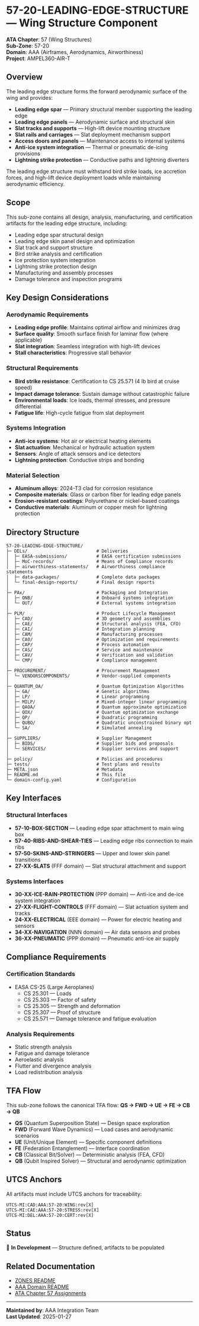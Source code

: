 # 57-20-LEADING-EDGE-STRUCTURE — Wing Structure Component

**ATA Chapter**: 57 (Wing Structures)  
**Sub-Zone**: 57-20  
**Domain**: AAA (Airframes, Aerodynamics, Airworthiness)  
**Project**: AMPEL360-AIR-T

## Overview

The leading edge structure forms the forward aerodynamic surface of the wing and provides:
- **Leading edge spar** — Primary structural member supporting the leading edge
- **Leading edge panels** — Aerodynamic surface and structural skin
- **Slat tracks and supports** — High-lift device mounting structure
- **Slat rails and carriages** — Slat deployment mechanism support
- **Access doors and panels** — Maintenance access to internal systems
- **Anti-ice system integration** — Thermal or pneumatic de-icing provisions
- **Lightning strike protection** — Conductive paths and lightning diverters

The leading edge structure must withstand bird strike loads, ice accretion forces, and high-lift device deployment loads while maintaining aerodynamic efficiency.

## Scope

This sub-zone contains all design, analysis, manufacturing, and certification artifacts for the leading edge structure, including:
- Leading edge spar structural design
- Leading edge skin panel design and optimization
- Slat track and support structure
- Bird strike analysis and certification
- Ice protection system integration
- Lightning strike protection design
- Manufacturing and assembly processes
- Damage tolerance and inspection programs

## Key Design Considerations

### Aerodynamic Requirements
- **Leading edge profile**: Maintains optimal airflow and minimizes drag
- **Surface quality**: Smooth surface finish for laminar flow (where applicable)
- **Slat integration**: Seamless integration with high-lift devices
- **Stall characteristics**: Progressive stall behavior

### Structural Requirements
- **Bird strike resistance**: Certification to CS 25.571 (4 lb bird at cruise speed)
- **Impact damage tolerance**: Sustain damage without catastrophic failure
- **Environmental loads**: Ice loads, thermal stresses, and pressure differential
- **Fatigue life**: High-cycle fatigue from slat deployment

### Systems Integration
- **Anti-ice systems**: Hot air or electrical heating elements
- **Slat actuation**: Mechanical or hydraulic actuation system
- **Sensors**: Angle of attack sensors and ice detectors
- **Lightning protection**: Conductive strips and bonding

### Material Selection
- **Aluminum alloys**: 2024-T3 clad for corrosion resistance
- **Composite materials**: Glass or carbon fiber for leading edge panels
- **Erosion-resistant coatings**: Polyurethane or nickel-based coatings
- **Conductive materials**: Aluminum or copper mesh for lightning protection

## Directory Structure

```
57-20-LEADING-EDGE-STRUCTURE/
├─ DELs/                          # Deliveries
│  ├─ EASA-submissions/           # EASA certification submissions
│  ├─ MoC-records/                # Means of Compliance records
│  ├─ airworthiness-statements/   # Airworthiness compliance statements
│  ├─ data-packages/              # Complete data packages
│  └─ final-design-reports/       # Final design reports
│
├─ PAx/                           # Packaging and Integration
│  ├─ ONB/                        # Onboard systems integration
│  └─ OUT/                        # External systems integration
│
├─ PLM/                           # Product Lifecycle Management
│  ├─ CAD/                        # 3D geometry and assemblies
│  ├─ CAE/                        # Structural analysis (FEA, CFD)
│  ├─ CAI/                        # Integration planning
│  ├─ CAM/                        # Manufacturing processes
│  ├─ CAO/                        # Optimization and requirements
│  ├─ CAP/                        # Process automation
│  ├─ CAS/                        # Service and maintenance
│  ├─ CAV/                        # Verification and validation
│  └─ CMP/                        # Compliance management
│
├─ PROCUREMENT/                   # Procurement Management
│  └─ VENDORSCOMPONENTS/          # Vendor-supplied components
│
├─ QUANTUM_OA/                    # Quantum Optimization Algorithms
│  ├─ GA/                         # Genetic algorithms
│  ├─ LP/                         # Linear programming
│  ├─ MILP/                       # Mixed-integer linear programming
│  ├─ QAOA/                       # Quantum approximate optimization
│  ├─ QOX/                        # Quantum optimization exchange
│  ├─ QP/                         # Quadratic programming
│  ├─ QUBO/                       # Quadratic unconstrained binary opt
│  └─ SA/                         # Simulated annealing
│
├─ SUPPLIERS/                     # Supplier Management
│  ├─ BIDS/                       # Supplier bids and proposals
│  └─ SERVICES/                   # Supplier services and support
│
├─ policy/                        # Policies and procedures
├─ tests/                         # Test plans and results
├─ META.json                      # Metadata
├─ README.md                      # This file
└─ domain-config.yaml             # Configuration
```

## Key Interfaces

### Structural Interfaces
- **57-10-BOX-SECTION** — Leading edge spar attachment to main wing box
- **57-40-RIBS-AND-SHEAR-TIES** — Leading edge ribs connection to main ribs
- **57-50-SKINS-AND-STRINGERS** — Upper and lower skin panel transitions
- **27-XX-SLATS** (FFF domain) — Slat structural attachment and support

### Systems Interfaces
- **30-XX-ICE-RAIN-PROTECTION** (PPP domain) — Anti-ice and de-ice system integration
- **27-XX-FLIGHT-CONTROLS** (FFF domain) — Slat actuation system and tracks
- **24-XX-ELECTRICAL** (EEE domain) — Power for electric heating and sensors
- **34-XX-NAVIGATION** (NNN domain) — Air data sensors and probes
- **36-XX-PNEUMATIC** (PPP domain) — Pneumatic anti-ice air supply

## Compliance Requirements

### Certification Standards
- EASA CS-25 (Large Aeroplanes)
  - CS 25.301 — Loads
  - CS 25.303 — Factor of safety
  - CS 25.305 — Strength and deformation
  - CS 25.307 — Proof of structure
  - CS 25.571 — Damage tolerance and fatigue evaluation

### Analysis Requirements
- Static strength analysis
- Fatigue and damage tolerance
- Aeroelastic analysis
- Flutter and divergence analysis
- Load redistribution analysis

## TFA Flow

This sub-zone follows the canonical TFA flow:
**QS → FWD → UE → FE → CB → QB**

- **QS** (Quantum Superposition State) — Design space exploration
- **FWD** (Forward Wave Dynamics) — Load cases and aerodynamic scenarios
- **UE** (Unit/Unique Element) — Specific component definitions
- **FE** (Federation Entanglement) — Interface coordination
- **CB** (Classical Bit/Solver) — Deterministic analysis (FEA, CFD)
- **QB** (Qubit Inspired Solver) — Structural and aerodynamic optimization

## UTCS Anchors

All artifacts must include UTCS anchors for traceability:
```
UTCS-MI:CAD:AAA:57-20:WING:rev[X]
UTCS-MI:CAE:AAA:57-20:STRESS:rev[X]
UTCS-MI:DEL:AAA:57-20:CERT:rev[X]
```

## Status

🚧 **In Development** — Structure defined, artifacts to be populated

## Related Documentation

- [ZONES README](../README.md)
- [AAA Domain README](../../README.md)
- [ATA Chapter 57 Assignments](../../../../../1-DIMENSIONS/CANONICAL-TAXONOMY/ata-chapters.csv)

---

**Maintained by**: AAA Integration Team  
**Last Updated**: 2025-01-27
